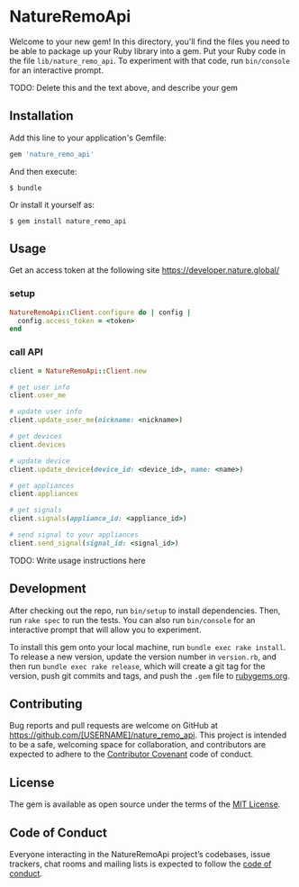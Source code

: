 # NatureRemoApi

Welcome to your new gem! In this directory, you'll find the files you need to be able to package up your Ruby library into a gem. Put your Ruby code in the file `lib/nature_remo_api`. To experiment with that code, run `bin/console` for an interactive prompt.

TODO: Delete this and the text above, and describe your gem

## Installation

Add this line to your application's Gemfile:

```ruby
gem 'nature_remo_api'
```

And then execute:

    $ bundle

Or install it yourself as:

    $ gem install nature_remo_api

## Usage

Get an access token at the following site
https://developer.nature.global/

### setup
```ruby
NatureRemoApi::Client.configure do | config |
  config.access_token = <token>
end
```

### call API
```ruby
client = NatureRemoApi::Client.new

# get user info
client.user_me

# update user info
client.update_user_me(nickname: <nickname>)

# get devices
client.devices

# update device
client.update_device(device_id: <device_id>, name: <name>)

# get appliances
client.appliances

# get signals
client.signals(appliance_id: <appliance_id>)

# send signal to your appliances
client.send_signal(signal_id: <signal_id>)
```


TODO: Write usage instructions here

## Development

After checking out the repo, run `bin/setup` to install dependencies. Then, run `rake spec` to run the tests. You can also run `bin/console` for an interactive prompt that will allow you to experiment.

To install this gem onto your local machine, run `bundle exec rake install`. To release a new version, update the version number in `version.rb`, and then run `bundle exec rake release`, which will create a git tag for the version, push git commits and tags, and push the `.gem` file to [rubygems.org](https://rubygems.org).

## Contributing

Bug reports and pull requests are welcome on GitHub at https://github.com/[USERNAME]/nature_remo_api. This project is intended to be a safe, welcoming space for collaboration, and contributors are expected to adhere to the [Contributor Covenant](http://contributor-covenant.org) code of conduct.

## License

The gem is available as open source under the terms of the [MIT License](https://opensource.org/licenses/MIT).

## Code of Conduct

Everyone interacting in the NatureRemoApi project’s codebases, issue trackers, chat rooms and mailing lists is expected to follow the [code of conduct](https://github.com/[USERNAME]/nature_remo_api/blob/master/CODE_OF_CONDUCT.md).
